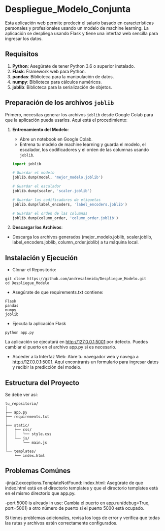 # Despliegue_Modelo_Conjunta
Esta aplicación web permite predecir el salario basado en características personales y profesionales usando un modelo de machine learning. La aplicación se despliega usando Flask y tiene una interfaz web sencilla para ingresar los datos.

## Requisitos

1. **Python**: Asegúrate de tener Python 3.6 o superior instalado.
2. **Flask**: Framework web para Python.
3. **pandas**: Biblioteca para la manipulación de datos.
4. **numpy**: Biblioteca para cálculos numéricos.
5. **joblib**: Biblioteca para la serialización de objetos.

## Preparación de los archivos `joblib`

Primero, necesitas generar los archivos `joblib` desde Google Colab para que la aplicación pueda usarlos. Aquí está el procedimiento:

1. **Entrenamiento del Modelo**:
   - Abre un notebook en Google Colab.
   - Entrena tu modelo de machine learning y guarda el modelo, el escalador, los codificadores y el orden de las columnas usando `joblib`.

   ```python
   import joblib

   # Guardar el modelo
   joblib.dump(model, 'mejor_modelo.joblib')

   # Guardar el escalador
   joblib.dump(scaler, 'scaler.joblib')

   # Guardar los codificadores de etiquetas
   joblib.dump(label_encoders, 'label_encoders.joblib')

   # Guardar el orden de las columnas
   joblib.dump(column_order, 'column_order.joblib')
   
2. **Descargar los Archivos**:
  - Descarga los archivos generados (mejor_modelo.joblib, scaler.joblib, label_encoders.joblib, column_order.joblib) a tu máquina local.
    
## Instalación y Ejecución
  - Clonar el Repositorio:
```
git clone https://github.com/andresalmeida/Despliegue_Modelo.git
cd Despliegue_Modelo
```
  - Asegúrate de que requirements.txt contiene:
```
Flask
pandas
numpy
joblib
```
  - Ejecuta la aplicación Flask
```
python app.py
```
La aplicación se ejecutará en http://127.0.0.1:5001 por defecto. Puedes cambiar el puerto en el archivo app.py si es necesario.

  - Acceder a la Interfaz Web:
  Abre tu navegador web y navega a http://127.0.0.1:5001.
  Aquí encontrarás un formulario para ingresar datos y recibir la predicción del modelo.

## Estructura del Proyecto

Se debe ver así:

```arduino
tu_repositorio/
│
├── app.py
├── requirements.txt
│
├── static/
│   ├── css/
│   │   └── style.css
│   └── js/
│       └── main.js
│
└── templates/
    └── index.html
```

## Problemas Comúnes
  -jinja2.exceptions.TemplateNotFound: index.html:
  Asegúrate de que index.html está en el directorio templates y que el directorio templates está en el mismo directorio que app.py.

  -port 5000 is already in use:
  Cambia el puerto en app.run(debug=True, port=5001) a otro número de puerto si el puerto 5000 está ocupado.

Si tienes problemas adicionales, revisa los logs de error y verifica que todas las rutas y archivos estén correctamente configurados.
